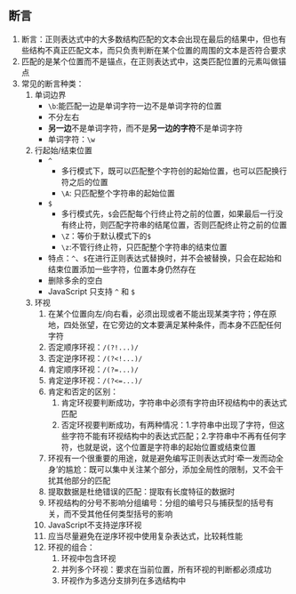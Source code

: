 
## 断言
1. 断言：正则表达式中的大多数结构匹配的文本会出现在最后的结果中，但也有些结构不真正匹配文本，而只负责判断在某个位置的周围的文本是否符合要求
2. 匹配的是某个位置而不是锚点，在正则表达式中，这类匹配位置的元素叫做锚点
3. 常见的断言种类：
   1. 单词边界
       - `\b`:能匹配一边是单词字符一边不是单词字符的位置
       - 不分左右
       - **另一边**不是单词字符，而不是**另一边的字符**不是单词字符
       - 单词字符：`\w`
   2. 行起始/结束位置
        - `^`
          - 多行模式下，既可以匹配整个字符创的起始位置，也可以匹配换行符之后的位置
          - `\A`: 只匹配整个字符串的起始位置
        - `$`
          - 多行模式先，`$`会匹配每个行终止符之前的位置，如果最后一行没有终止符，则匹配字符串的结尾位置，否则匹配终止符之前的位置
          - `\Z`：等价于默认模式下的`$`
          - `\z`:不管行终止符，只匹配整个字符串的结束位置
        - 特点：`^`、`$`在进行正则表达式替换时，并不会被替换，只会在起始和结束位置添加一些字符，位置本身仍然存在
        - 删除多余的空白
        - JavaScript 只支持 `^` 和 `$`
   3. 环视
      1. 在某个位置向左/向右看，必须出现或者不能出现某类字符；停在原地，四处张望，在它旁边的文本要满足某种条件，而本身不匹配任何字符
      2. 否定顺序环视：`/(?!...)/`
      3. 否定逆序环视：`/(?<!...)/`
      4. 肯定顺序环视：`/(?=...)/`
      5. 肯定逆序环视：`/(?<=...)/`
      6. 肯定和否定的区别：
         1. 肯定环视要判断成功，字符串中必须有字符由环视结构中的表达式匹配
         2. 否定环视要判断成功，有两种情况：1.字符串中出现了字符，但这些字符不能有环视结构中的表达式匹配；2.字符串中不再有任何字符，也就是说，这个位置是字符串的起始位置或结束位置
      7. 环视有一个很重要的用途，就是避免编写正则表达式时‘牵一发而动全身’的尴尬：既可以集中关注某个部分，添加全局性的限制，又不会干扰其他部分的匹配
      8. 提取数据是杜绝错误的匹配：提取有长度特征的数据时
      9. 环视结构的分号不影响分组编号：分组的编号只与捕获型的括号有关，而不受其他任何类型括号的影响
      10. JavaScript不支持逆序环视
      11. 应当尽量避免在逆序环视中使用复杂表达式，比较耗性能
      12. 环视的组合：
          1.  环视中包含环视
          2.  并列多个环视：要求在当前位置，所有环视的判断都必须成功
          3.  环视作为多选分支排列在多选结构中